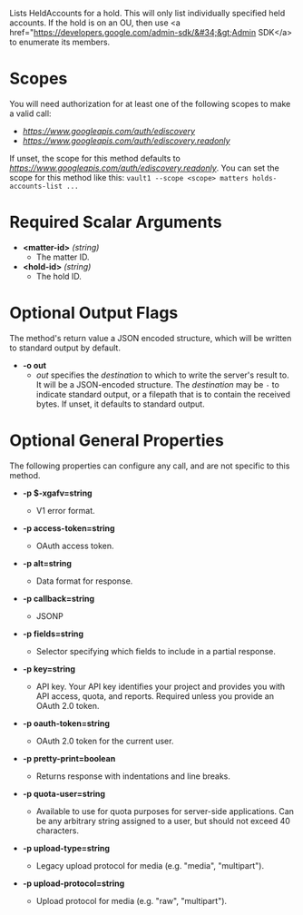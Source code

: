 Lists HeldAccounts for a hold. This will only list individually specified
held accounts. If the hold is on an OU, then use
&lt;a href=&#34;https://developers.google.com/admin-sdk/&#34;&gt;Admin SDK&lt;/a&gt;
to enumerate its members.
# Scopes

You will need authorization for at least one of the following scopes to make a valid call:

* *https://www.googleapis.com/auth/ediscovery*
* *https://www.googleapis.com/auth/ediscovery.readonly*

If unset, the scope for this method defaults to *https://www.googleapis.com/auth/ediscovery.readonly*.
You can set the scope for this method like this: `vault1 --scope <scope> matters holds-accounts-list ...`
# Required Scalar Arguments
* **&lt;matter-id&gt;** *(string)*
    - The matter ID.
* **&lt;hold-id&gt;** *(string)*
    - The hold ID.

# Optional Output Flags

The method's return value a JSON encoded structure, which will be written to standard output by default.

* **-o out**
    - *out* specifies the *destination* to which to write the server's result to.
      It will be a JSON-encoded structure.
      The *destination* may be `-` to indicate standard output, or a filepath that is to contain the received bytes.
      If unset, it defaults to standard output.
# Optional General Properties

The following properties can configure any call, and are not specific to this method.

* **-p $-xgafv=string**
    - V1 error format.

* **-p access-token=string**
    - OAuth access token.

* **-p alt=string**
    - Data format for response.

* **-p callback=string**
    - JSONP

* **-p fields=string**
    - Selector specifying which fields to include in a partial response.

* **-p key=string**
    - API key. Your API key identifies your project and provides you with API access, quota, and reports. Required unless you provide an OAuth 2.0 token.

* **-p oauth-token=string**
    - OAuth 2.0 token for the current user.

* **-p pretty-print=boolean**
    - Returns response with indentations and line breaks.

* **-p quota-user=string**
    - Available to use for quota purposes for server-side applications. Can be any arbitrary string assigned to a user, but should not exceed 40 characters.

* **-p upload-type=string**
    - Legacy upload protocol for media (e.g. &#34;media&#34;, &#34;multipart&#34;).

* **-p upload-protocol=string**
    - Upload protocol for media (e.g. &#34;raw&#34;, &#34;multipart&#34;).
